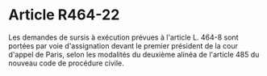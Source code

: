 # Article R464-22

Les demandes de sursis à exécution prévues à l'article L. 464-8 sont portées par voie d'assignation devant le premier président de la cour d'appel de Paris, selon les modalités du deuxième alinéa de l'article 485 du nouveau code de procédure civile.

